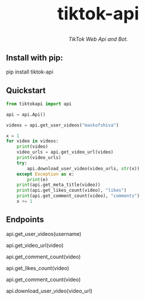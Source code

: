 <h1 align="center" style="font-size: 3rem;">
tiktok-api
</h1>
<p align="center">
<em>TikTok Web Api and Bot.</em></p>
<p>
<h2>Install with pip:</h2><p>

pip install tiktok-api
<p>

## Quickstart
```python
from tiktokapi import api

api = api.Api()

videos = api.get_user_videos("maskofshiva")

x = 1
for video in videos:
    print(video)
    video_urls = api.get_video_url(video)
    print(video_urls)
    try:
        api.download_user_video(video_urls, str(x))
    except Exception as e:
        print(e)
    print(api.get_meta_title(video))
    print(api.get_likes_count(video), "likes")
    print(api.get_comment_count(video), "comments")
    x += 1

```
<p>
<h2>Endpoints</h2><p>
api.get_user_videos(username)<p>
api.get_video_url(video)<p>
api.get_comment_count(video)<p>
api.get_likes_count(video)<p>
api.get_comment_count(video)<p>
api.download_user_video(video_url)<p>
